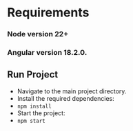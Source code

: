 # Requirements 
### Node version 22+
### Angular version 18.2.0.


## Run Project
- Navigate to the main project directory.
- Install the required dependencies:
- `npm install`
- Start the project:
- `npm start`
